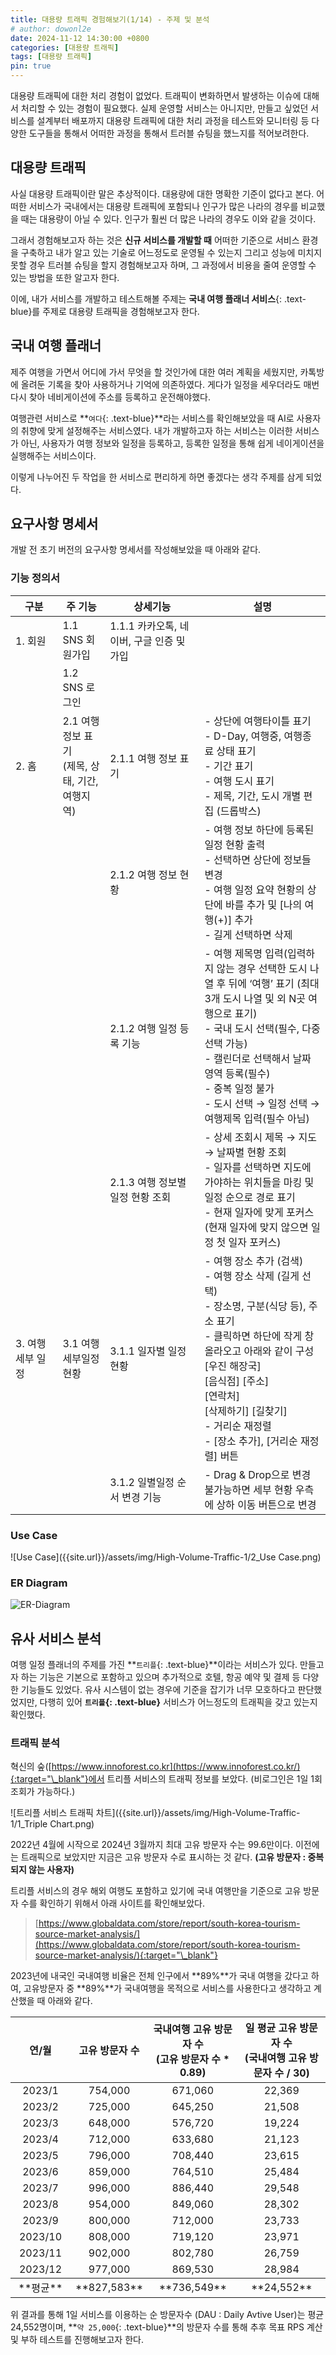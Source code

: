 ```yaml
---
title: 대용량 트래픽 경험해보기(1/14) - 주제 및 분석
# author: dowonl2e
date: 2024-11-12 14:30:00 +0800
categories: [대용량 트래픽]
tags: [대용량 트래픽]
pin: true
---
```


대용량 트래픽에 대한 처리 경험이 없었다. 트래픽이 변화하면서 발생하는 이슈에 대해서 처리할 수 있는 경험이 필요했다. 실제 운영할 서비스는 아니지만, 만들고 싶었던 서비스를 설계부터 배포까지 대용량 트래픽에 대한 처리 과정을 테스트와 모니터링 등 다양한 도구들을 통해서 어떠한 과정을 통해서 트러블 슈팅을 했느지를 적어보려한다.

## **대용량 트래픽**

사실 대용량 트래픽이란 말은 추상적이다. 대용량에 대한 명확한 기준이 없다고 본다. 어떠한 서비스가 국내에서는 대용량 트래픽에 포함되나 인구가 많은 나라의 경우를 비교했을 때는 대용량이 아닐 수 있다. 인구가 훨씬 더 많은 나라의 경우도 이와 같을 것이다.

그래서 경험해보고자 하는 것은 **신규 서비스를 개발할 때** 어떠한 기준으로 서비스 환경을 구축하고 내가 알고 있는 기술로 어느정도로 운영될 수 있는지 그리고 성능에 미치지 못할 경우 트러블 슈팅을 할지 경험해보고자 하며, 그 과정에서 비용을 줄여 운영할 수 있는 방법을 또한 알고자 한다.

이에, 내가 서비스를 개발하고 테스트해볼 주제는 **국내 여행 플래너 서비스**{: .text-blue}를 주제로 대용량 트래픽을 경험해보고자 한다.

## **국내 여행 플래너**

제주 여행을 가면서 어디에 가서 무엇을 할 것인가에 대한 여러 계획을 세웠지만, 카톡방에 올려둔 기록을 찾아 사용하거나 기억에 의존하였다. 게다가 일정을 세우더라도 매번 다시 찾아 네비게이션에 주소를 등록하고 운전해야했다.

여행관련 서비스로 **`여다`{: .text-blue}**라는 서비스를 확인해보았을 때 AI로 사용자의 취향에 맞게 설정해주는 서비스였다. 내가 개발하고자 하는 서비스는 이러한 서비스가 아닌, 사용자가 여행 정보와 일정을 등록하고, 등록한 일정을 통해 쉽게 네이게이션을 실행해주는 서비스이다.

이렇게 나누어진 두 작업을 한 서비스로 편리하게 하면 좋겠다는 생각 주제를 삼게 되었다.

## **요구사항 명세서**

개발 전 초기 버전의 요구사항 명세서를 작성해보았을 때 아래와 같다.

### **기능 정의서**

<table>
  <colgroup>
    <col width="15%" />
    <col width="15%" />
    <col width="30%" />
    <col width="40%" />
  </colgroup>
  <thead>
    <tr class="header">
      <th style="text-align:center">구분</th>
      <th style="text-align:center">주 기능</th>
      <th style="text-align:center">상세기능</th>
      <th style="text-align:center">설명</th>
    </tr>
  </thead>
  <tbody>
    <tr>
      <td markdown="span">1. 회원</td>
      <td markdown="span">1.1 SNS 회원가입</td>
      <td markdown="span">1.1.1 카카오톡, 네이버, 구글 인증 및 가입</td>
      <td markdown="span"></td>
    </tr>
    <tr>
      <td markdown="span"></td>
      <td markdown="span">1.2 SNS 로그인</td>
      <td markdown="span"></td>
      <td markdown="span"></td>
    </tr>
    <tr>
      <td markdown="span">2. 홈</td>
      <td markdown="span">2.1 여행 정보 표기<br/>(제목, 상태, 기간, 여행지역)</td>
      <td markdown="span">2.1.1 여행 정보 표기</td>
      <td markdown="span">
        - 상단에 여행타이틀 표기<br />
        - D-Day, 여행중, 여행종료 상태 표기<br />
        - 기간 표기<br />
        - 여행 도시 표기<br />
        - 제목, 기간, 도시 개별 편집 (드롭박스)
      </td>
    </tr>
    <tr>
      <td markdown="span"></td>
      <td markdown="span"></td>
      <td markdown="span">2.1.2 여행 정보 현황</td>
      <td markdown="span">
        - 여행 정보 하단에 등록된 일정 현황 출력<br />
        - 선택하면 상단에 정보들 변경<br />
        - 여행 일정 요약 현황의 상단에 바를 추가 및 [나의 여행(+)] 추가<br />
        - 길게 선택하면 삭제
      </td>
    </tr>
    <tr>
      <td markdown="span"></td>
      <td markdown="span"></td>
      <td markdown="span">2.1.2 여행 일정 등록 기능</td>
      <td markdown="span">
        - 여행 제목명 입력(입력하지 않는 경우 선택한 도시 나열 후 뒤에 ‘여행’ 표기 (최대 3개 도시 나열 및 외 N곳 여행으로 표기)<br />
        - 국내 도시 선택(필수, 다중 선택 가능)<br />
        - 캘린더로 선택해서 날짜 영역 등록(필수)<br />
        - 중복 일정 불가<br />
        - 도시 선택 → 일정 선택 → 여행제목 입력(필수 아님)
      </td>
    </tr>
    <tr>
      <td markdown="span"></td>
      <td markdown="span"></td>
      <td markdown="span">2.1.3 여행 정보별 일정 현황 조회</td>
      <td markdown="span">
        - 상세 조회시 제목 → 지도 → 날짜별 현황 조회<br />
        - 일자를 선택하면 지도에 가야하는 위치들을 마킹 및 일정 순으로 경로 표기<br />
        - 현재 일자에 맞게 포커스(현재 일자에 맞지 않으면 일정 첫 일자 포커스)
      </td>
    </tr>
    <tr>
      <td markdown="span">3. 여행 세부 일정</td>
      <td markdown="span">3.1 여행 세부일정 현황</td>
      <td markdown="span">3.1.1 일자별 일정 현황</td>
      <td markdown="span">
        - 여행 장소 추가 (검색)<br />
        - 여행 장소 삭제 (길게 선택)<br />
        - 장소명, 구분(식당 등), 주소 표기<br />
        - 클릭하면 하단에 작게 창 올라오고 아래와 같이 구성<br />
            [우진 해장국]<br />
            [음식점] [주소]<br />
            [연락처]<br />
            [삭제하기] [길찾기]<br />
        - 거리순 재정렬<br />
        - [장소 추가], [거리순 재정렬] 버튼
      </td>
    </tr>
    <tr>
      <td markdown="span"></td>
      <td markdown="span"></td>
      <td markdown="span">3.1.2 일별일정 순서 변경 기능</td>
      <td markdown="span">
        - Drag & Drop으로 변경 불가능하면 세부 현황 우측에 상하 이동 버튼으로 변경
      </td>
    </tr>
  </tbody>
</table>

### **Use Case**

![Use Case]({{site.url}}/assets/img/High-Volume-Traffic-1/2_Use Case.png)

### **ER Diagram**

![ER-Diagram]({{site.url}}/assets/img/High-Volume-Traffic-1/3_ER-Diagram.png)

## **유사 서비스 분석**

여행 일정 플래너의 주제를 가진 **`트리플`{: .text-blue}**이라는 서비스가 있다. 만들고자 하는 기능은 기본으로 포함하고 있으며 추가적으로 호텔, 항공 예약 및  결제 등 다양한 기능들도 있었다. 유사 시스템이 없는 경우에 기준을 잡기가 너무 모호하다고 판단했었지만, 다행히 있어 **`트리플`{: .text-blue}** 서비스가 어느정도의 트래픽을 갖고 있는지 확인했다.

### **트래픽 분석**

혁신의 숲([https://www.innoforest.co.kr](https://www.innoforest.co.kr/){:target="\_blank"}에서 트리플 서비스의 트래픽 정보를 보았다. (비로그인은 1일 1회 조회가 가능하다.)

![트리플 서비스 트래픽 차트]({{site.url}}/assets/img/High-Volume-Traffic-1/1_Triple Chart.png)

2022년 4월에 시작으로 2024년 3월까지 최대 고유 방문자 수는 99.6만이다. 이전에는 트래픽으로 보았지만 지금은 고유 방문자 수로 표시하는 것 같다. **(고유 방문자 : 중복되지 않는 사용자)** 

트리플 서비스의 경우 해외 여행도 포함하고 있기에 국내 여행만을 기준으로 고유 방문자 수를 확인하기 위해서 아래 사이트를 확인해보았다.
> [https://www.globaldata.com/store/report/south-korea-tourism-source-market-analysis/](https://www.globaldata.com/store/report/south-korea-tourism-source-market-analysis/){:target="\_blank"}

2023년에 내국인 국내여행 비율은 전체 인구에서 **89%**가 국내 여행을 갔다고 하여, 고유방문자 중 **89%**가 국내여행을 목적으로 서비스를 사용한다고 생각하고 계산했을 때 아래와 같다.

<table>
  <colgroup>
    <col width="20%" />
    <col width="20%" />
    <col width="30%" />
    <col width="30%" />
  </colgroup>
  <thead>
    <tr class="header">
      <th style="text-align:center">연/월</th>
      <th style="text-align:center">고유 방문자 수</th>
      <th style="text-align:center">국내여행 고유 방문자 수<br />(고유 방문자 수 * 0.89)</th>
      <th style="text-align:center">일 평균 고유 방문자 수<br />(국내여행 고유 방문자 수 / 30)</th>
    </tr>
  </thead>
  <tbody>
    <tr>
      <td markdown="span" style="text-align:center">2023/1</td>
      <td markdown="span" style="text-align:center">754,000</td>
      <td markdown="span" style="text-align:center">671,060</td>
      <td markdown="span" style="text-align:center">22,369</td>
    </tr>
    <tr>
      <td markdown="span" style="text-align:center">2023/2</td>
      <td markdown="span" style="text-align:center">725,000</td>
      <td markdown="span" style="text-align:center">645,250</td>
      <td markdown="span" style="text-align:center">21,508</td>
    </tr>
    <tr>
      <td markdown="span" style="text-align:center">2023/3</td>
      <td markdown="span" style="text-align:center">648,000</td>
      <td markdown="span" style="text-align:center">576,720</td>
      <td markdown="span" style="text-align:center">19,224</td>
    </tr>
    <tr>
      <td markdown="span" style="text-align:center">2023/4</td>
      <td markdown="span" style="text-align:center">712,000</td>
      <td markdown="span" style="text-align:center">633,680</td>
      <td markdown="span" style="text-align:center">21,123</td>
    </tr>
    <tr>
      <td markdown="span" style="text-align:center">2023/5</td>
      <td markdown="span" style="text-align:center">796,000</td>
      <td markdown="span" style="text-align:center">708,440</td>
      <td markdown="span" style="text-align:center">23,615</td>
    </tr>
    <tr>
      <td markdown="span" style="text-align:center">2023/6</td>
      <td markdown="span" style="text-align:center">859,000</td>
      <td markdown="span" style="text-align:center">764,510</td>
      <td markdown="span" style="text-align:center">25,484</td>
    </tr>
    <tr>
      <td markdown="span" style="text-align:center">2023/7</td>
      <td markdown="span" style="text-align:center">996,000</td>
      <td markdown="span" style="text-align:center">886,440</td>
      <td markdown="span" style="text-align:center">29,548</td>
    </tr>
    <tr>
      <td markdown="span" style="text-align:center">2023/8</td>
      <td markdown="span" style="text-align:center">954,000</td>
      <td markdown="span" style="text-align:center">849,060</td>
      <td markdown="span" style="text-align:center">28,302</td>
    </tr>
    <tr>
      <td markdown="span" style="text-align:center">2023/9</td>
      <td markdown="span" style="text-align:center">800,000</td>
      <td markdown="span" style="text-align:center">712,000</td>
      <td markdown="span" style="text-align:center">23,733</td>
    </tr>
    <tr>
      <td markdown="span" style="text-align:center">2023/10</td>
      <td markdown="span" style="text-align:center">808,000</td>
      <td markdown="span" style="text-align:center">719,120</td>
      <td markdown="span" style="text-align:center">23,971</td>
    </tr>
    <tr>
      <td markdown="span" style="text-align:center">2023/11</td>
      <td markdown="span" style="text-align:center">902,000</td>
      <td markdown="span" style="text-align:center">802,780</td>
      <td markdown="span" style="text-align:center">26,759</td>
    </tr>
    <tr>
      <td markdown="span" style="text-align:center">2023/12</td>
      <td markdown="span" style="text-align:center">977,000</td>
      <td markdown="span" style="text-align:center">869,530</td>
      <td markdown="span" style="text-align:center">28,984</td>
    </tr>
  </tbody>
  <tfooter>
    <tr>
      <td markdown="span" style="text-align:center">**평균**</td>
      <td markdown="span" style="text-align:center">**827,583**</td>
      <td markdown="span" style="text-align:center">**736,549**</td>
      <td markdown="span" style="text-align:center">**24,552**</td>
    </tr>
  </tfooter>
</table>

위 결과를 통해 1일 서비스를 이용하는 순 방문자수 (DAU : Daily Avtive User)는 평균 24,552명이며, **`약 25,000`{: .text-blue}**의 방문자 수를 통해 추후 목표 RPS 계산 및 부하 테스트를 진행해보고자 한다.